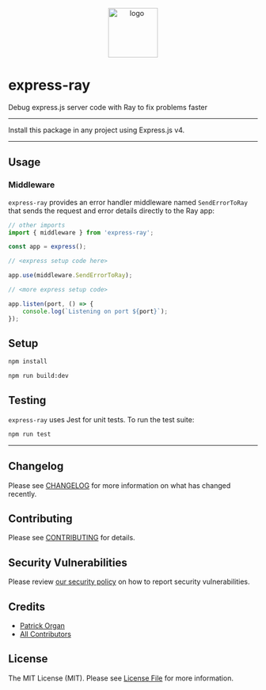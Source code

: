 <p align="center">
    <img src="https://user-images.githubusercontent.com/5508707/158069694-dcb255a4-b60c-4cfb-be9d-aa39464d3e91.png" alt="logo" height="100" />
</p>


# express-ray

Debug express.js server code with Ray to fix problems faster

---

Install this package in any project using Express.js v4.

---

## Usage

### Middleware

`express-ray` provides an error handler middleware named `SendErrorToRay` that sends the request and error details directly to the Ray app:

```js
// other imports
import { middleware } from 'express-ray';

const app = express();

// <express setup code here>

app.use(middleware.SendErrorToRay);

// <more express setup code>

app.listen(port, () => {
    console.log(`Listening on port ${port}`);
});
```

## Setup

```bash
npm install

npm run build:dev
```

## Testing

`express-ray` uses Jest for unit tests.  To run the test suite:

```bash
npm run test
```

---

## Changelog

Please see [CHANGELOG](CHANGELOG.md) for more information on what has changed recently.

## Contributing

Please see [CONTRIBUTING](.github/CONTRIBUTING.md) for details.

## Security Vulnerabilities

Please review [our security policy](../../security/policy) on how to report security vulnerabilities.

## Credits

- [Patrick Organ](https://github.com/patinthehat)
- [All Contributors](../../contributors)

## License

The MIT License (MIT). Please see [License File](LICENSE) for more information.
